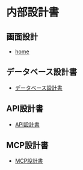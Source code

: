 # 内部設計書

## 画面設計

- [home](./画面設計/01_home.md)

## データベース設計書

- [データベース設計書](./データベース設計書/データベース設計書.md)

## API設計書
- [API設計書](./API設計書/API設計書.md)

## MCP設計書
- [MCP設計書](./MCP設計書/MCP設計書.md)


